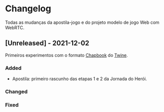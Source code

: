 
# Changelog

Todas as mudanças da apostila-jogo e do projeto modelo de jogo Web com WebRTC.
 
## [Unreleased] - 2021-12-02
 
Primeiros experimentos com o formato [Chapbook](https://klembot.github.io/chapbook/guide/) do [Twine](https://twinery.org).
 
### Added

- Apostila: primeiro rascunho das etapas 1 e 2 da Jornada do Herói.
 
### Changed
 
### Fixed